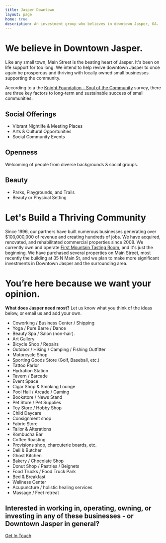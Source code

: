 ```yaml
---
title: Jasper Downtown
layout: page
home: true
description: An investment group who believes in downtown Jasper, GA.
---
```


# We believe in Downtown Jasper.

Like any small town, Main Street is the beating heart of Jasper. It's been on life support for too long. We intend to help revive downtown Jasper to once again be prosperous and thriving with locally owned small businesses supporting the community. 

According to a the [Knight Foundation - Soul of the Community](https://knightfoundation.org/sotc/overall-findings/) survey, there are three key factors to long-term and sustainable success of small communities.

## Social Offerings

- Vibrant Nightlife & Meeting Places
- Arts & Cultural Opportunities
- Social Community Events

## Openness

Welcoming of people from diverse backgrounds & social groups.

## Beauty

- Parks, Playgrounds, and Trails
- Beauty or Physical Setting

# Let's Build a Thriving Community 

Since 1996, our partners have built numerous businesses generating over $100,000,000 of revenue and creating hundreds of jobs. We have acquired, renovated, and rehabilitated commercial properties since 2008. We currently own and operate <a href="https://www.firstmountaintasting.com">First Mountain Tasting Room</a>, and it's just the beginning. We have purchased several properties on Main Street, most recently the building at 35 N Main St, and we plan to make more significant investments in Downtown Jasper and the surrounding area.

# You’re here because we want your opinion. 

**What does Jasper need most?** Let us know what you think of the ideas below, or email us and add your own.

- Coworking / Business Center / Shipping
- Yoga / Pure Barre / Dance
- Beauty Spa / Salon (non-hair).
- Art Gallery
- Bicycle Shop / Repairs
- Outdoor / Hiking / Camping / Fishing Outfitter
- Motorcycle Shop 
- Sporting Goods Store (Golf, Baseball, etc.)
- Tattoo Parlor
- Hydration Station
- Tavern / Barcade
- Event Space
- Cigar Shop & Smoking Lounge
- Pool Hall / Arcade / Gaming
- Bookstore / News Stand
- Pet Store / Pet Supplies
- Toy Store / Hobby Shop
- Child Daycare
- Consignment shop 
- Fabric Store
- Tailor & Alterations 
- Kombucha Bar
- Coffee Roasting
- Provisions shop, charcuterie boards, etc.
- Deli & Butcher
- Ghost Kitchen
- Bakery / Chocolate Shop
- Donut Shop / Pastries / Beignets
- Food Trucks / Food Truck Park
- Bed & Breakfast
- Wellness Center
- Acupuncture / holistic healing services
- Massage / Feet retreat

## Interested in working in, operating, owning, or investing in any of these businesses - or Downtown Jasper in general?

<a href="mailto:ideas@jasperdowntown.com" class="button">Get In Touch</a>

